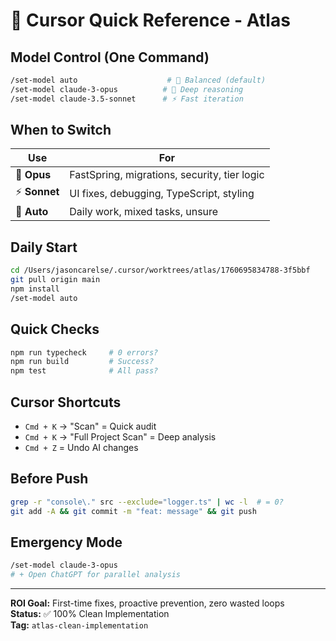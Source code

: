 # 💎 Cursor Quick Reference - Atlas

## Model Control (One Command)
```bash
/set-model auto                    # 🤖 Balanced (default)
/set-model claude-3-opus          # 🧠 Deep reasoning
/set-model claude-3.5-sonnet      # ⚡ Fast iteration
```

## When to Switch
| Use | For |
|-----|-----|
| 🧠 **Opus** | FastSpring, migrations, security, tier logic |
| ⚡ **Sonnet** | UI fixes, debugging, TypeScript, styling |
| 🤖 **Auto** | Daily work, mixed tasks, unsure |

## Daily Start
```bash
cd /Users/jasoncarelse/.cursor/worktrees/atlas/1760695834788-3f5bbf
git pull origin main
npm install
/set-model auto
```

## Quick Checks
```bash
npm run typecheck     # 0 errors?
npm run build         # Success?
npm test              # All pass?
```

## Cursor Shortcuts
- `Cmd + K` → "Scan" = Quick audit
- `Cmd + K` → "Full Project Scan" = Deep analysis
- `Cmd + Z` = Undo AI changes

## Before Push
```bash
grep -r "console\." src --exclude="logger.ts" | wc -l  # = 0?
git add -A && git commit -m "feat: message" && git push
```

## Emergency Mode
```bash
/set-model claude-3-opus
# + Open ChatGPT for parallel analysis
```

---
**ROI Goal:** First-time fixes, proactive prevention, zero wasted loops  
**Status:** ✅ 100% Clean Implementation  
**Tag:** `atlas-clean-implementation`

